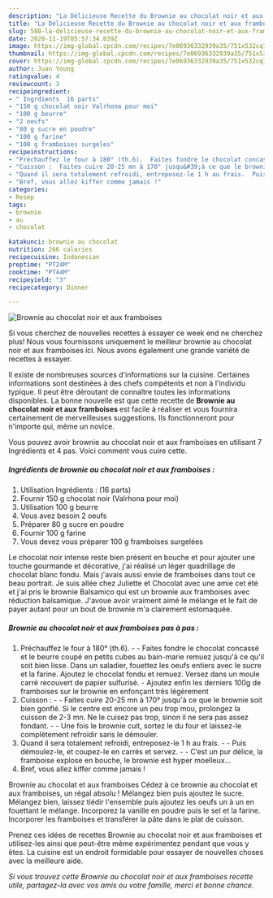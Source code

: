 ```yaml
---
description: "La Délicieuse Recette du Brownie au chocolat noir et aux framboises"
title: "La Délicieuse Recette du Brownie au chocolat noir et aux framboises"
slug: 580-la-delicieuse-recette-du-brownie-au-chocolat-noir-et-aux-framboises
date: 2020-11-19T05:57:34.039Z
image: https://img-global.cpcdn.com/recipes/7e06936332939a35/751x532cq70/brownie-au-chocolat-noir-et-aux-framboises-photo-principale-de-la-recette.jpg
thumbnail: https://img-global.cpcdn.com/recipes/7e06936332939a35/751x532cq70/brownie-au-chocolat-noir-et-aux-framboises-photo-principale-de-la-recette.jpg
cover: https://img-global.cpcdn.com/recipes/7e06936332939a35/751x532cq70/brownie-au-chocolat-noir-et-aux-framboises-photo-principale-de-la-recette.jpg
author: Juan Young
ratingvalue: 4
reviewcount: 3
recipeingredient:
- " Ingrdients  16 parts"
- "150 g chocolat noir Valrhona pour moi"
- "100 g beurre"
- "2 oeufs"
- "80 g sucre en poudre"
- "100 g farine"
- "100 g framboises surgeles"
recipeinstructions:
- "Préchauffez le four à 180° (th.6).  Faites fondre le chocolat concassé et le beurre coupé en petits cubes au bain-marie remuez jusqu&#39;à ce qu&#39;il soit bien lisse. Dans un saladier, fouettez les oeufs entiers avec le sucre et la farine. Ajoutez le chocolat fondu et remuez. Versez dans un moule carré recouvert de papier sulfurisé. Ajoutez enfin les derniers 100g de framboises sur le brownie en enfonçant très légèrement"
- "Cuisson :  Faites cuire 20-25 mn à 170° jusqu&#39;à ce que le brownie soit bien gonflé. Si le centre est encore un peu trop mou, prolongez la cuisson de 2-3 mn. Ne le cuisez pas trop, sinon il ne sera pas assez fondant.  Une fois le brownie cuit, sortez le du four et laissez-le complètement refroidir sans le démouler."
- "Quand il sera totalement refroidi, entreposez-le 1 h au frais.  Puis démoulez-le, et coupez-le en carrés et servez.  C’est un pur délice, la framboise explose en bouche, le brownie est hyper moelleux…"
- "Bref, vous allez kiffer comme jamais !"
categories:
- Resep
tags:
- brownie
- au
- chocolat

katakunci: brownie au chocolat 
nutrition: 266 calories
recipecuisine: Indonesian
preptime: "PT24M"
cooktime: "PT44M"
recipeyield: "3"
recipecategory: Dinner

---
```



![Brownie au chocolat noir et aux framboises](https://img-global.cpcdn.com/recipes/7e06936332939a35/751x532cq70/brownie-au-chocolat-noir-et-aux-framboises-photo-principale-de-la-recette.jpg)

Si vous cherchez de nouvelles recettes à essayer ce week end ne cherchez plus! Nous vous fournissons uniquement le meilleur brownie au chocolat noir et aux framboises ici. Nous avons également une grande variété de recettes à essayer.

Il existe de nombreuses sources d'informations sur la cuisine. Certaines informations sont destinées à des chefs compétents et non à l'individu typique. Il peut être déroutant de connaître toutes les informations disponibles. La bonne nouvelle est que cette recette de <strong> Brownie au chocolat noir et aux framboises </strong> est facile à réaliser et vous fournira certainement de merveilleuses suggestions. Ils fonctionneront pour n'importe qui, même un novice.

<!--inarticleads1-->

Vous pouvez avoir brownie au chocolat noir et aux framboises en utilisant 7 Ingrédients et 4 pas. Voici comment vous cuire cette.

##### Ingrédients de brownie au chocolat noir et aux framboises :

1. Utilisation  Ingrédients : (16 parts)
1. Fournir 150 g chocolat noir (Valrhona pour moi)
1. Utilisation 100 g beurre
1. Vous avez besoin 2 oeufs
1. Préparer 80 g sucre en poudre
1. Fournir 100 g farine
1. Vous devez vous préparer 100 g framboises surgelées


Le chocolat noir intense reste bien présent en bouche et pour ajouter une touche gourmande et décorative, j&#39;ai réalisé un léger quadrillage de chocolat blanc fondu. Mais j&#39;avais aussi envie de framboises dans tout ce beau portrait. Je suis allée chez Juliette et Chocolat avec une amie cet été et j&#39;ai pris le brownie Balsamico qui est un brownie aux framboises avec réduction balsamique. J&#39;avoue avoir vraiment aimé le mélange et le fait de payer autant pour un bout de brownie m&#39;a clairement estomaquée. 

<!--inarticleads2-->

##### Brownie au chocolat noir et aux framboises pas à pas :

1. Préchauffez le four à 180° (th.6). -  - Faites fondre le chocolat concassé et le beurre coupé en petits cubes au bain-marie remuez jusqu&#39;à ce qu&#39;il soit bien lisse. Dans un saladier, fouettez les oeufs entiers avec le sucre et la farine. Ajoutez le chocolat fondu et remuez. Versez dans un moule carré recouvert de papier sulfurisé. - Ajoutez enfin les derniers 100g de framboises sur le brownie en enfonçant très légèrement
1. Cuisson : -  - Faites cuire 20-25 mn à 170° jusqu&#39;à ce que le brownie soit bien gonflé. Si le centre est encore un peu trop mou, prolongez la cuisson de 2-3 mn. Ne le cuisez pas trop, sinon il ne sera pas assez fondant. -  - Une fois le brownie cuit, sortez le du four et laissez-le complètement refroidir sans le démouler.
1. Quand il sera totalement refroidi, entreposez-le 1 h au frais. -  - Puis démoulez-le, et coupez-le en carrés et servez. -  - C’est un pur délice, la framboise explose en bouche, le brownie est hyper moelleux…
1. Bref, vous allez kiffer comme jamais !


Brownie au chocolat et aux framboises Cédez à ce brownie au chocolat et aux framboises, un régal absolu ! Mélangez bien puis ajoutez le sucre. Mélangez bien, laissez tiédir l&#39;ensemble puis ajoutez les oeufs un à un en fouettant le mélange. Incorporez la vanille en poudre puis le sel et la farine. Incorporer les framboises et transférer la pâte dans le plat de cuisson. 

<!--inarticleads1-->

<p>
Prenez ces idées de recettes Brownie au chocolat noir et aux framboises et utilisez-les ainsi que peut-être même expérimentez pendant que vous y êtes. La cuisine est un endroit formidable pour essayer de nouvelles choses avec la meilleure aide.
</p>

<p>
<i>Si vous trouvez cette Brownie au chocolat noir et aux framboises recette utile, partagez-la avec vos amis ou votre famille, merci et bonne chance.</i>
</p>
